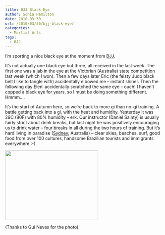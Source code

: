```yaml
---
title: BJJ Black Eye
author: Sonia Hamilton
date: 2010-03-30
url: /2010/03/30/bjj-black-eye/
categories:
  - Martial Arts
tags:
  - BJJ
---
```

I&#8217;m sporting a nice black eye at the moment from [BJJ][1].

<!--more-->

It&#8217;s not actually one black eye but three, all received in the last week. The first one was a jab in the eye at the Victorian (Australia) state competition last week (which I won). Then a few days later Eric (the feisty Judo black belt I like to tangle with) accidentally elbowed me &#8211; instant shiner. Then the following day Eleni accidentally scratched the same eye &#8211; ouch! I haven&#8217;t copped a black eye for years, so I must be doing something different. Hmmm&#8230;.

It&#8217;s the start of Autumn here, so we&#8217;re back to more gi than no-gi training. A battle getting back into a gi, with the heat and humidity. Yesterday it was 29C (80F) with 80% humidity &#8211; erk. Our instructor (Daniel Sainty) is usually fairly strict about drink breaks, but last night he was positively encouraging us to drink water &#8211; four breaks in all during the two hours of training. But it&#8217;s hard living in paradise ([Sydney][2], Australia) &#8211; clear skies, beaches, surf, good food from over 100 cultures, handsome Brazilian tourists and immigrants everywhere :-)

[<img class="aligncenter size-large wp-image-683" title="surf" src="http://blog.snowfrog.net/wp-content/uploads/2010/03/surf.jpg?w=300" alt="" width="300" height="225" />][3]

(Thanks to Gui Neves for the photo).

 [1]: http://en.wikipedia.org/wiki/Bjj
 [2]: http://en.wikipedia.org/wiki/Sydney
 [3]: http://blog.snowfrog.net/wp-content/uploads/2010/03/surf.jpg
